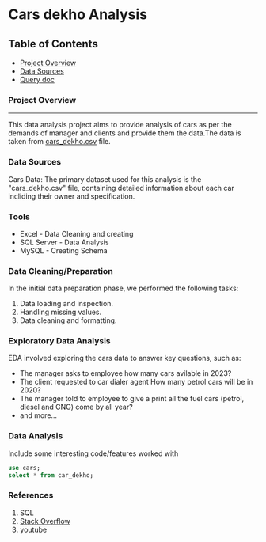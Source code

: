 # Cars dekho Analysis

## Table of Contents

- [Project Overview](#project-overview)
- [Data Sources](#data-sources)
- [Query doc](https://github.com/GaneshKolekar4753/Sql_Car_dekho/car_dekho.csv)

### Project Overview
---

This data analysis project aims to provide analysis of cars as per the demands of manager and clients and provide them the data.The data is taken from [cars_dekho.csv](https://github.com/GaneshKolekar4753/Sql_Car_dekho/cars_dekho.csv) file.



### Data Sources

Cars Data: The primary dataset used for this analysis is the "cars_dekho.csv" file, containing detailed information about each car incliding their owner and specification.

### Tools

- Excel - Data Cleaning and creating
- SQL Server - Data Analysis
- MySQL - Creating Schema


### Data Cleaning/Preparation

In the initial data preparation phase, we performed the following tasks:
1. Data loading and inspection.
2. Handling missing values.
3. Data cleaning and formatting.

### Exploratory Data Analysis

EDA involved exploring the cars data to answer key questions, such as:

- The manager asks to employee how many cars avilable in 2023?
- The client requested to car dialer agent How many petrol cars will be in 2020?
- The manager told to employee to give a print all the fuel cars (petrol, diesel and CNG) come by all year?
- and more...

### Data Analysis

Include some interesting code/features worked with

```sql
use cars;
select * from car_dekho;
```


### References

1. SQL
2. [Stack Overflow](https://stack.com)
3. youtube
